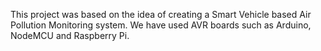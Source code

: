This project was based on the idea of creating a Smart Vehicle based Air Pollution Monitoring system.
We have used AVR boards such as Arduino, NodeMCU and Raspberry Pi.
